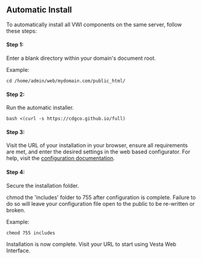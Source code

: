 ## Automatic Install
To automatically install all VWI components on the same server, follow these steps:


#### Step 1:
Enter a blank directory within your domain's document root.

Example:
```
cd /home/admin/web/mydomain.com/public_html/
```
#### Step 2:
Run the automatic installer.
```
bash <(curl -s https://cdgco.github.io/full)
```
#### Step 3:
Visit the URL of your installation in your browser, ensure all requirements are met, and enter the desired settings in the web based configurator. For help, visit the [configuration documentation](web-config).


#### Step 4:
Secure the installation folder.


chmod the 'includes' folder to 755 after configuration is complete.
Failure to do so will leave your configuration file open to the public to be re-written or broken.

Example:
```
chmod 755 includes
```
Installation is now complete. Visit your URL to start using Vesta Web Interface.
